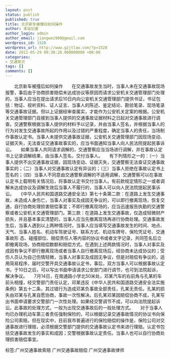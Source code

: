 ```yaml
---
layout: post
status: publish
published: true
title: 北京新车被撞后如何操作
author: 本站记者
author_login: admin
author_email: jiangwei909@gmail.com
wordpress_id: 1528
wordpress_url: http://www.gzjtlaw.com/?p=1528
date: 2011-05-29 09:30:28.000000000 +08:00
categories:
- 交通常识
tags: []
comments: []
---
```

　　北京新车被撞后如何操作　　在交通事故发生当时，当事人未在交通事故现场报警，事后由于协商损害赔偿未达成协议等原因而请求公安机关交通管理部门处理的，当事人应当在提出请求后10日内向公安机关交通管理部门提供书证，书证包括：物证、视听资料、证人证言、当事人的陈述、鉴定结论、勘验笔录、现场笔录等交通事故证据。但以上证据经审查属实，才能作为公安机关定案的根据。公安机关交通管理部门自接到当事人提供的交通事故证据材料之日起对交通事故进行调查。交通警察根据当事人提供的材料予以记录，并由当事人签名，并根据当事人的行为对发生交通事故所起的作用以及过错的严重程度，确定当事人的责任，当场制作事故认定书。当事人未提供交通事故证据，公安机关交通管理部门因现场变动、证据灭失，无法查证交通事故事实的，应当书面通知当事人向人民法院提起民事诉讼。　　如果当事人共同请求调解的，交通警察应当当场进行调解，并在事故认定书上记录调解结果，由当事人签名，交付当事人。　　有下列情形之一的：（一）当事人提供不出交通事故证据，因现场变动、证据灭失，交通警察无法查证交通事故事实的；（二）当事人对交通事故认定有异议的；（三）当事人拒绝在事故认定书上签名的；（四）当事人不同意由交通警察调解的不适用调解，交通警察可以在事故认定书上载明有关情况后，将事故认定书交付当事人。有前款规定情形之一或者调解未达成协议及调解生效后当事人不履行的，当事人可以向人民法院提起民事诉讼。　　《中华人民共和国道路交通安全法》第七十条第二款：在道路上发生交通事故，未造成人身伤亡，当事人对事实及成因无争议的，可以即行撤离现场，恢复交通，自行协商处理损害赔偿事宜；不即行撤离现场的，应当迅速报告执勤的交通警察或者公安机关交通管理部门。第三款：在道路上发生交通事故，仅造成轻微财产损失，并且基本事实清楚的，当事人应当先撤离现场再进行协商处理。交通事故发生后，当事人遇到以上两种情况时，当事人应当填写交通事故发生的时间、地点、天气、当事人姓名、机动车驾驶证号、联系方式、机动车牌号、保险凭证号、交通事故形 态、碰撞部位、赔偿责任人等内容的协议书或者文字记录，共同签名后立即撤离现场，协商赔偿数额和赔偿方式。在遇到上述两款情况时，当事人对事实及成因有争议不即行撤离现场或者当事人自行撤离现场后，经协商未达成协议的；受伤人员认为自己伤情轻微，当事人对事实及成因无争议，但是对赔偿有争议的，适用简易程序，届时交警开具交通事故认定书，事后，双方当事人可以根据事故认定书，于10日之后，可以写出书面申请请求公安部门进行调节，也可到法院起诉，解决争议。　　7月14日，在南通路小学北50米处，邓某汽车的右前角与孔某的车前头相撞，经交警部门责任认定，邓某违反《中华人民共和国道路交通安全法实施条例》第五十二条，其过错行为造成邓某负事故全部责任，孔某无责任。孔某的损失由邓某与孔某自愿协商，事故一次性解决。后孔某邓某因赔偿协商不成，孔某写出书面申请要求交警部门一次性处理。如果经交警调节不成，可以向法院提起诉讼。此事故的处理方式，一般为出现交通事故后的一般处理方式。　　对于当事人均已办理机动车第三者责任强制保险的，可以根据记录交通事故情况的协议书向保险公司索赔。但在现实中，目前我市普遍进行的保险赔偿的操作是，保险公司对交通事故进行理赔，必须根据交警部门提供的交通事故认定书来进行理赔。认定书包括交通事故发生的事实和成因；交警根据事故认定责任。当事人也可以自行协商处理损害赔偿事宜。　　标签:广州交通事故索赔 广州交通事故赔偿 广州交通事故律师
